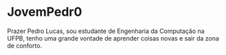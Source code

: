 # JovemPedr0
Prazer Pedro Lucas, sou estudante de Engenharia da Computação na UFPB, tenho uma grande vontade de aprender coisas novas e sair da zona de conforto.
